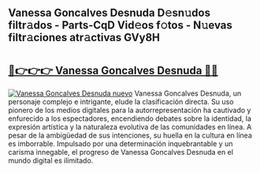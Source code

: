 ## Vanessa Goncalves Desnuda D𝚎sn𝚞dos filtr𝚊dos - Parts-CqD Vid𝚎os f𝚘tos - N𝚞evas filtr𝚊ciones atr𝚊ctivas GVy8H

# <h2><a href="http://mb3t81.tromn.icu/?c=Vanessa+Goncalves+Desnuda">🔗👉👉👉 Vanessa Goncalves Desnuda 🔗🔗</a></h2>

[![Vanessa Goncalves Desnuda nuevo](https://i.imgur.com/pEAQMta.gif)](http://mb3t81.tromn.icu/?c=Vanessa+Goncalves+Desnuda)
Vanessa Goncalves Desnuda, un personaje complejo e intrigante, elude la clasificación directa. Su uso pionero de los medios digitales para la autorrepresentación ha cautivado y enfurecido a los espectadores, encendiendo debates sobre la identidad, la expresión artística y la naturaleza evolutiva de las comunidades en línea. A pesar de la ambigüedad de sus intenciones, su huella en la cultura en línea es imborrable. Impulsado por una determinación inquebrantable y un carisma innegable, el progreso de Vanessa Goncalves Desnuda en el mundo digital es ilimitado.
